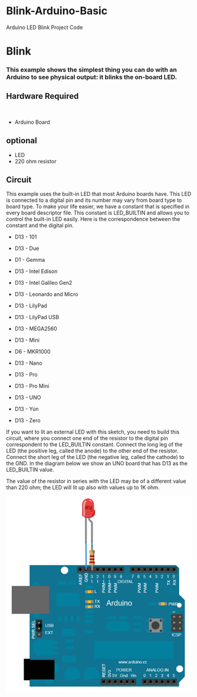 # Blink-Arduino-Basic
Arduino LED Blink Project Code

# Blink
### This example shows the simplest thing you can do with an Arduino to see physical output: it blinks the on-board LED.

## Hardware Required
<br>

* Arduino Board

## optional

* LED
* 220 ohm resistor

## Circuit
 This example uses the built-in LED that most Arduino boards have. This LED is connected to a digital pin and its number may vary from board type to board type. To make your life easier, we have a constant that is specified in every board descriptor file. This constant is LED_BUILTIN and allows you to control the built-in LED easily. Here is the correspondence between the constant and the digital pin.

* D13 - 101

* D13 - Due

* D1 - Gemma

* D13 - Intel Edison

* D13 - Intel Galileo Gen2

* D13 - Leonardo and Micro

* D13 - LilyPad

* D13 - LilyPad USB

* D13 - MEGA2560

* D13 - Mini

* D6 - MKR1000

* D13 - Nano

* D13 - Pro

* D13 - Pro Mini

* D13 - UNO

* D13 - Yún

* D13 - Zero

 If you want to lit an external LED with this sketch, you need to build this circuit, where you connect one end of the resistor to the digital pin correspondent to the LED_BUILTIN constant. Connect the long leg of the LED (the positive leg, called the anode) to the other end of the resistor. Connect the short leg of the LED (the negative leg, called the cathode) to the GND. In the diagram below we show an UNO board that has D13 as the LED_BUILTIN value.

The value of the resistor in series with the LED may be of a different value than 220 ohm; the LED will lit up also with values up to 1K ohm.

![Image of Arduino](https://raw.githubusercontent.com/Harindulk/Blink-Arduino-Basic/Harindulk/Arduino.png)
